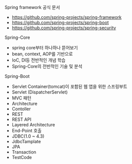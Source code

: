 Spring framework 공식 문서
 - https://github.com/spring-projects/spring-framework
 - https://github.com/spring-projects/spring-boot
 - https://github.com/spring-projects/spring-security


Spring-Core
 - spring core부터 하나하나 뜯어보기
 - bean, context, AOP를 기반으로
 - IoC, DI등 전반적인 개념 학습
 - Spring-Core의 전반적인 기술 및 분석


Spring-Boot
 - Servlet Container(tomcat)이 포함된 웹 앱을 위한 스프링부트
 - Servlet (DispatcherServlet)
 - MVC 패턴
 - Architecture
 - Contoller
 - REST
 - REST API
 - Layered Architecture
 - End-Point 호출
 - JDBC(1.0 ~ 4.3)
 - JdbcTamplate
 - JPA
 - Transaction
 - TestCode
